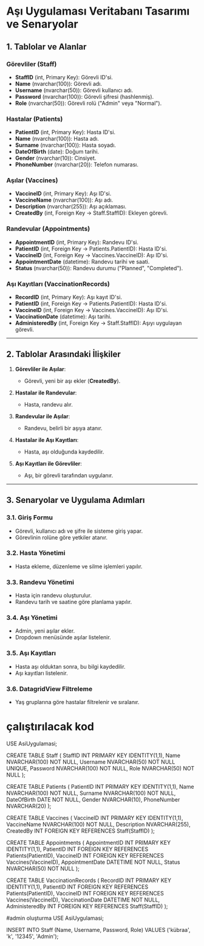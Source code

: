 # Aşı Uygulaması Veritabanı Tasarımı ve Senaryolar

## 1. Tablolar ve Alanlar

### Görevliler (Staff)
- **StaffID** (int, Primary Key): Görevli ID'si.
- **Name** (nvarchar(100)): Görevli adı.
- **Username** (nvarchar(50)): Görevli kullanıcı adı.
- **Password** (nvarchar(100)): Görevli şifresi (hashlenmiş).
- **Role** (nvarchar(50)): Görevli rolü ("Admin" veya "Normal").

### Hastalar (Patients)
- **PatientID** (int, Primary Key): Hasta ID'si.
- **Name** (nvarchar(100)): Hasta adı.
- **Surname** (nvarchar(100)): Hasta soyadı.
- **DateOfBirth** (date): Doğum tarihi.
- **Gender** (nvarchar(10)): Cinsiyet.
- **PhoneNumber** (nvarchar(20)): Telefon numarası.

### Aşılar (Vaccines)
- **VaccineID** (int, Primary Key): Aşı ID'si.
- **VaccineName** (nvarchar(100)): Aşı adı.
- **Description** (nvarchar(255)): Aşı açıklaması.
- **CreatedBy** (int, Foreign Key -> Staff.StaffID): Ekleyen görevli.

### Randevular (Appointments)
- **AppointmentID** (int, Primary Key): Randevu ID'si.
- **PatientID** (int, Foreign Key -> Patients.PatientID): Hasta ID'si.
- **VaccineID** (int, Foreign Key -> Vaccines.VaccineID): Aşı ID'si.
- **AppointmentDate** (datetime): Randevu tarihi ve saati.
- **Status** (nvarchar(50)): Randevu durumu ("Planned", "Completed").

### Aşı Kayıtları (VaccinationRecords)
- **RecordID** (int, Primary Key): Aşı kayıt ID'si.
- **PatientID** (int, Foreign Key -> Patients.PatientID): Hasta ID'si.
- **VaccineID** (int, Foreign Key -> Vaccines.VaccineID): Aşı ID'si.
- **VaccinationDate** (datetime): Aşı tarihi.
- **AdministeredBy** (int, Foreign Key -> Staff.StaffID): Aşıyı uygulayan görevli.

---

## 2. Tablolar Arasındaki İlişkiler

1. **Görevliler ile Aşılar**:
   - Görevli, yeni bir aşı ekler (**CreatedBy**).

2. **Hastalar ile Randevular**:
   - Hasta, randevu alır.

3. **Randevular ile Aşılar**:
   - Randevu, belirli bir aşıya atanır.

4. **Hastalar ile Aşı Kayıtları**:
   - Hasta, aşı olduğunda kaydedilir.

5. **Aşı Kayıtları ile Görevliler**:
   - Aşı, bir görevli tarafından uygulanır.

---

## 3. Senaryolar ve Uygulama Adımları

### 3.1. Giriş Formu
- Görevli, kullanıcı adı ve şifre ile sisteme giriş yapar.
- Görevlinin rolüne göre yetkiler atanır.

### 3.2. Hasta Yönetimi
- Hasta ekleme, düzenleme ve silme işlemleri yapılır.

### 3.3. Randevu Yönetimi
- Hasta için randevu oluşturulur.
- Randevu tarih ve saatine göre planlama yapılır.

### 3.4. Aşı Yönetimi
- Admin, yeni aşılar ekler.
- Dropdown menüsünde aşılar listelenir.

### 3.5. Aşı Kayıtları
- Hasta aşı olduktan sonra, bu bilgi kaydedilir.
- Aşı kayıtları listelenir.

### 3.6. DatagridView Filtreleme
- Yaş gruplarına göre hastalar filtrelenir ve sıralanır.




# çalıştırılacak kod
USE AsiUygulamasi;

CREATE TABLE Staff (
    StaffID INT PRIMARY KEY IDENTITY(1,1),
    Name NVARCHAR(100) NOT NULL,
    Username NVARCHAR(50) NOT NULL UNIQUE,
    Password NVARCHAR(100) NOT NULL,
    Role NVARCHAR(50) NOT NULL
);

CREATE TABLE Patients (
    PatientID INT PRIMARY KEY IDENTITY(1,1),
    Name NVARCHAR(100) NOT NULL,
    Surname NVARCHAR(100) NOT NULL,
    DateOfBirth DATE NOT NULL,
    Gender NVARCHAR(10),
    PhoneNumber NVARCHAR(20)
);

CREATE TABLE Vaccines (
    VaccineID INT PRIMARY KEY IDENTITY(1,1),
    VaccineName NVARCHAR(100) NOT NULL,
    Description NVARCHAR(255),
    CreatedBy INT FOREIGN KEY REFERENCES Staff(StaffID)
);

CREATE TABLE Appointments (
    AppointmentID INT PRIMARY KEY IDENTITY(1,1),
    PatientID INT FOREIGN KEY REFERENCES Patients(PatientID),
    VaccineID INT FOREIGN KEY REFERENCES Vaccines(VaccineID),
    AppointmentDate DATETIME NOT NULL,
    Status NVARCHAR(50) NOT NULL
);

CREATE TABLE VaccinationRecords (
    RecordID INT PRIMARY KEY IDENTITY(1,1),
    PatientID INT FOREIGN KEY REFERENCES Patients(PatientID),
    VaccineID INT FOREIGN KEY REFERENCES Vaccines(VaccineID),
    VaccinationDate DATETIME NOT NULL,
    AdministeredBy INT FOREIGN KEY REFERENCES Staff(StaffID)
);


#admin oluşturma
USE AsiUygulamasi;

INSERT INTO Staff (Name, Username, Password, Role)
VALUES ('kübraa', 'k', '12345', 'Admin');

